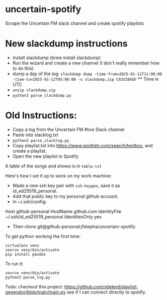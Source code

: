 # uncertain-spotify

Scrape the Uncertain FM slack channel and create spotify playlists

# New slackdump instructions
* Install slackdump (brew install slackdump)
* Run the wizard and create a new channel (I don't really remember how to do this)
* dump a day of the log: `slackdump dump -time-from=2025-01-11T11:00:00 -time-to=2025-01-12T05:00:00 -o slackdump.zip C02U38XQY`
** Time in UTC
* `unzip slackdump.zip`
* `python3 parse_slackdump.py`

# Old Instructions:
* Copy a log from the Uncertain FM #live Slack channel
* Paste into slacklog.txt
* `python3 parse_slacklog.py`
* Copy playlist.txt into https://www.spotlistr.com/search/textbox, and create a playlist.
* Open the new playlist in Spotify

A table of the songs and shows is in `table.txt`

Here's how I set it up to work on my work machine:
* Made a new ssh key pair with `ssh-keygen`, save it as id_ed25519_personal.
* Add that public key to my personal github account.
* In ~/.ssh/config:

Host github-personal
  HostName github.com
  IdentityFile ~/.ssh/id_ed25519_personal
  IdentitiesOnly yes

* Then clone git@github-personal:jfstepha/uncertain-spotify

To get python working the first time:
```
virtualenv venv
source venv/bin/activate
pip install pandas
```

To run it:
```
source venv/bin/activate
python3 parse_log.py
```





Todo: checkout this project: https://github.com/stieterd/playlist-generator/blob/main/main.py see if I can connect directly to spotify.
